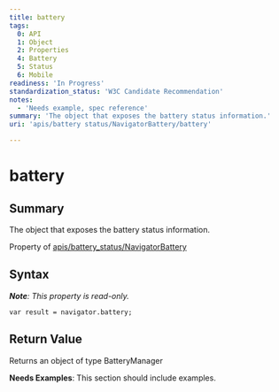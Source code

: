 ```yaml
---
title: battery
tags:
  0: API
  1: Object
  2: Properties
  4: Battery
  5: Status
  6: Mobile
readiness: 'In Progress'
standardization_status: 'W3C Candidate Recommendation'
notes:
  - 'Needs example, spec reference'
summary: 'The object that exposes the battery status information.'
uri: 'apis/battery status/NavigatorBattery/battery'

---
```

# battery

## Summary

The object that exposes the battery status information.

<span data-meta="applies_to" data-type="key">Property of <span data-type="value">[apis/battery\_status/NavigatorBattery](/apis/battery_status/NavigatorBattery)</span></span>

## Syntax

***Note**: This property is read-only.*

``` {.js}
var result = navigator.battery;
```

## Return Value

<span data-meta="return" data-type="key">Returns an object of type <span data-type="value">BatteryManager</span></span>

**Needs Examples**: This section should include examples.

